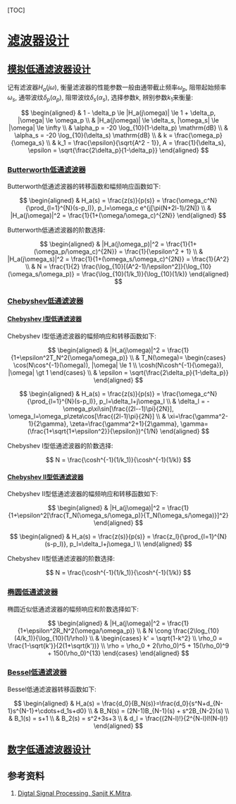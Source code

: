 <span id='toc'></span>
[TOC]

# [滤波器设计](#toc)

## [模拟低通滤波器设计](#toc)

记有滤波器$H_a(j\omega)$, 衡量滤波器的性能参数一般由通带截止频率$\omega_p$, 阻带起始频率$\omega_s$, 通带波纹$\delta_p$($\alpha_p$), 阻带波纹$\delta_s$($\alpha_s$), 选择参数$k$, 辨别参数$k_1$来衡量:

$$
\begin{aligned}
& 1 - \delta_p \le |H_a(j\omega)| \le 1 + \delta_p, |\omega| \le \omega_p \\
& |H_a(j\omega)| \le \delta_s, |\omega_s| \le |\omega| \le \infty \\
& \alpha_p = -20 \log_{10}(1-\delta_p) \mathrm{dB} \\
& \alpha_s = -20 \log_{10}(\delta_s) \mathrm{dB} \\
& k = \frac{\omega_p}{\omega_s} \\
& k_1 = \frac{\epsilon}{\sqrt{A^2 - 1}}, A = \frac{1}{\delta_s}, \epsilon = \sqrt{\frac{2\delta_p}{1-\delta_p}}
\end{aligned}
$$

### [Butterworth低通滤波器](#toc)

Butterworth低通滤波器的转移函数和幅频响应函数如下:

$$
\begin{aligned}
& H_a(s) = \frac{z(s)}{p(s)} = \frac{\omega_c^N}{\prod_{l=1}^{N}(s-p_l)}, p_l=\omega_c e^{j[\pi(N+2l-1)/2N]} \\
& |H_a(j\omega)|^2 = \frac{1}{1+(\omega/\omega_c)^{2N}}
\end{aligned}
$$

Butterworth低通滤波器的阶数选择:

$$
\begin{aligned}
& |H_a(j\omega_p)|^2 = \frac{1}{1+(\omega_p/\omega_c)^{2N}} = \frac{1}{\epsilon^2 + 1} \\
& |H_a(j\omega_s)|^2 = \frac{1}{1+(\omega_s/\omega_c)^{2N}} = \frac{1}{A^2} \\
& N = \frac{1}{2} \frac{\log_{10}[(A^2-1)/\epsilon^2]}{\log_{10}(\omega_s/\omega_p)} = \frac{\log_{10}(1/k_1)}{\log_{10}(1/k)}
\end{aligned}
$$

### [Chebyshev低通滤波器](#toc)

#### [Chebyshev I型低通滤波器](#toc)

Chebyshev I型低通滤波器的幅频响应和转移函数如下:

$$
\begin{aligned}
& |H_a(j\omega)|^2 = \frac{1}{1+\epsilon^2T_N^2(\omega/\omega_p)} \\
& T_N(\omega)=
\begin{cases}
\cos(N\cos^{-1}(\omega)), |\omega| \le 1 \\
\cosh(N\cosh^{-1}{\omega}), |\omega| \gt 1
\end{cases} \\
& \epsilon = \sqrt{\frac{2\delta_p}{1-\delta_p}}
\end{aligned}
$$

$$
\begin{aligned}
& H_a(s) = \frac{z(s)}{p(s)} = \frac{\omega_c^N}{\prod_{l=1}^{N}(s-p_l)}, p_l=\delta_l+j\omega_l \\
& \delta_l = -\omega_p\xi\sin[\frac{(2l--1)\pi}{2N}], \omega_l=\omega_p\zeta\cos[\frac{(2l-1)\pi}{2N}] \\
& \xi=\frac{\gamma^2-1}{2\gamma}, \zeta=\frac{\gamma^2+1}{2\gamma}, \gamma=(\frac{1+\sqrt{1+\epsilon^2}}{\epsilon})^{1/N}
\end{aligned}
$$

Chebyshev I型低通滤波器的阶数选择:

$$
N = \frac{\cosh^{-1}(1/k_1)}{\cosh^{-1}(1/k)}
$$

#### [Chebyshev II型低通滤波器](#toc)

Chebyshev II型低通滤波器的幅频响应和转移函数如下:

$$
\begin{aligned}
& |H_a(j\omega)|^2 = \frac{1}{1+\epsilon^2[\frac{T_N(\omega_s/\omega_p)}{T_N(\omega_s/\omega)}]^2}
\end{aligned}
$$

$$
\begin{aligned}
& H_a(s) = \frac{z(s)}{p(s)} = \frac{z_l}{\prod_{l=1}^{N}(s-p_l)}, p_l=\delta_l+j\omega_l \\
\end{aligned}
$$

Chebyshev II型低通滤波器的阶数选择:

$$
N = \frac{\cosh^{-1}(1/k_1)}{\cosh^{-1}(1/k)}
$$

### [椭圆低通滤波器](#toc)

椭圆近似低通滤波器的幅频响应和阶数选择如下:

$$
\begin{aligned}
& |H_a(j\omega)|^2 = \frac{1}{1+\epsilon^2R_N^2(\omega/\omega_p)} \\
& N \cong \frac{2\log_{10}(4/k_1)}{\log_{10}(1/\rho)} \\
& \begin{cases}
k' = \sqrt{1-k^2} \\
\rho_0 = \frac{1-\sqrt{k'}}{2(1+\sqrt(k'))} \\
\rho = \rho_0 + 2(\rho_0)^5 + 15(\rho_0)^9 + 150(\rho_0)^{13}
\end{cases}
\end{aligned}
$$

### [Bessel低通滤波器](#toc)

Bessel低通滤波器转移函数如下:

$$
\begin{aligned}
& H_a(s) = \frac{d_0}{B_N(s)}=\frac{d_0}{s^N+d_{N-1}s^{N-1}+\cdots+d_1s+d0} \\
& B_N(s) = (2N-1)B_{N-1}(s) + s^2B_{N-2}(s) \\
& B_1(s) = s+1 \\
& B_2(s) = s^2+3s+3 \\
& d_l = \frac{(2N-l)!}{2^{N-l}l!(N-l)!}
\end{aligned}
$$

## [数字低通滤波器设计](#toc)



## 参考资料

1. [Digtal Signal Processing, Sanjit K.Mitra](https://book.douban.com/subject/7058940/).
